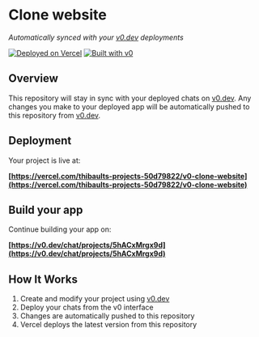 # Clone website

*Automatically synced with your [v0.dev](https://v0.dev) deployments*

[![Deployed on Vercel](https://img.shields.io/badge/Deployed%20on-Vercel-black?style=for-the-badge&logo=vercel)](https://vercel.com/thibaults-projects-50d79822/v0-clone-website)
[![Built with v0](https://img.shields.io/badge/Built%20with-v0.dev-black?style=for-the-badge)](https://v0.dev/chat/projects/5hACxMrgx9d)

## Overview

This repository will stay in sync with your deployed chats on [v0.dev](https://v0.dev).
Any changes you make to your deployed app will be automatically pushed to this repository from [v0.dev](https://v0.dev).

## Deployment

Your project is live at:

**[https://vercel.com/thibaults-projects-50d79822/v0-clone-website](https://vercel.com/thibaults-projects-50d79822/v0-clone-website)**

## Build your app

Continue building your app on:

**[https://v0.dev/chat/projects/5hACxMrgx9d](https://v0.dev/chat/projects/5hACxMrgx9d)**

## How It Works

1. Create and modify your project using [v0.dev](https://v0.dev)
2. Deploy your chats from the v0 interface
3. Changes are automatically pushed to this repository
4. Vercel deploys the latest version from this repository